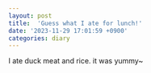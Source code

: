 ```yaml
---
layout: post
title:  'Guess what I ate for lunch!'
date: '2023-11-29 17:01:59 +0900'
categories: diary
---
```


I ate duck meat and rice. it was yummy~